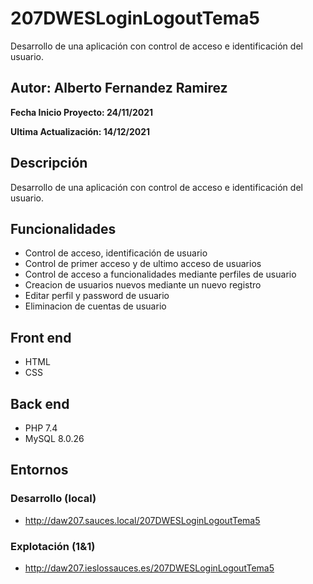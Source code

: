 # 207DWESLoginLogoutTema5
Desarrollo de una aplicación con control de acceso e identificación del usuario.

## Autor: Alberto Fernandez Ramirez

**Fecha Inicio Proyecto: 24/11/2021**

**Ultima Actualización: 14/12/2021**

## Descripción 
Desarrollo de una aplicación con control de acceso e identificación del usuario.

## Funcionalidades
- Control de acceso, identificación de usuario 
- Control de primer acceso y de ultimo acceso de usuarios
- Control de acceso a funcionalidades mediante perfiles de usuario
- Creacion de usuarios nuevos mediante un nuevo registro
- Editar perfil y password de usuario
- Eliminacion de cuentas de usuario

## Front end
- HTML
- CSS

## Back end
- PHP 7.4
- MySQL 8.0.26

## Entornos
### Desarrollo (local)
- http://daw207.sauces.local/207DWESLoginLogoutTema5
### Explotación (1&1)
- http://daw207.ieslossauces.es/207DWESLoginLogoutTema5
